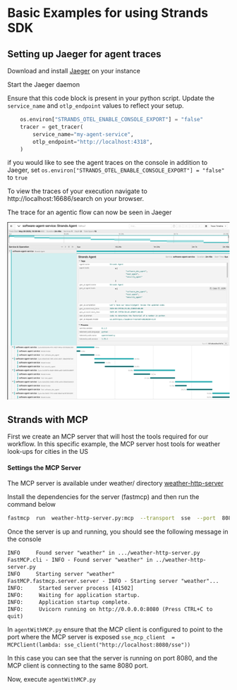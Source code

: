 # Basic Examples for using Strands SDK

  

## Setting up Jaeger for agent traces 

Download and install [Jaeger](https://www.jaegertracing.io/) on your instance

Start the Jaeger daemon

  

Ensure that this code block is present in your python script. Update the `service_name` and `otlp_endpoint` values to reflect your setup.

```python
	os.environ["STRANDS_OTEL_ENABLE_CONSOLE_EXPORT"] = "false"
	tracer = get_tracer(
		service_name="my-agent-service",
		otlp_endpoint="http://localhost:4318",
	)
```

if you would like to see the agent traces on the console in addition to Jaeger, set `os.environ["STRANDS_OTEL_ENABLE_CONSOLE_EXPORT"] = "false"` to `true`
 
To view the traces of your execution navigate to http://localhost:16686/search on your browser.

The trace for an agentic flow can now be seen in Jaeger 

![Jaeger trace](images/jaegerTrace.jpg)

## Strands with MCP

First we create an MCP server that will host the tools required for our workflow. In this specific example, the MCP server host tools for weather look-ups for cities in the US

#### Settings the MCP Server 

The MCP server is available under weather/ directory [weather-http-server](https://github.com/shamikatamazon/mcp-samples/blob/main/weather/weather-http-server.py)

Install the dependencies for the server (fastmcp) and then run the command below

```bash
fastmcp  run  weather-http-server.py:mcp  --transport  sse  --port  8080  --host  0.0.0.0  --log-level  debug
```

Once the server is up and running, you should see the following message in the console 

```
INFO     Found server "weather" in .../weather-http-server.py                   
FastMCP.cli - INFO - Found server "weather" in ../weather-http-server.py
INFO     Starting server "weather"
FastMCP.fastmcp.server.server - INFO - Starting server "weather"...
INFO:     Started server process [41502]
INFO:     Waiting for application startup.
INFO:     Application startup complete.
INFO:     Uvicorn running on http://0.0.0.0:8080 (Press CTRL+C to quit)
```

In `agentWithMCP.py` ensure that the MCP client is configured to point to the port where the MCP server is exposed 
`sse_mcp_client  = MCPClient(lambda: sse_client("http://localhost:8080/sse"))`

In this case you can see that the server is running on port 8080, and the MCP client is connecting to the same 8080 port. 

Now, execute `agentWithMCP.py` 
